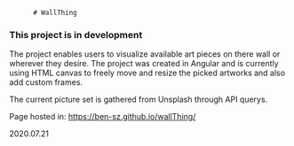           # WallThing

### This project is in development ###


The project enables users to visualize available art pieces on there wall or wherever they desire.
The project was created in Angular and is currently using HTML canvas to freely move and resize the picked artworks and also add custom frames.

The current picture set is gathered from Unsplash through API querys.

Page hosted in: https://ben-sz.github.io/wallThing/

2020.07.21

